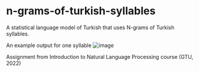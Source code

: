 # n-grams-of-turkish-syllables

A statistical language model of Turkish that uses N-grams of Turkish syllables.

An example output for one syllable
![image](https://github.com/user-attachments/assets/0392721e-e5d3-4508-8b83-16d060c63741)

Assignment from Introduction to Natural Language Processing course (GTU, 2022)
